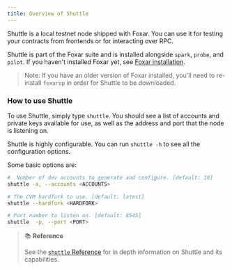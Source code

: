 ```yaml
---
title: Overview of Shuttle
---
```


Shuttle is a local testnet node shipped with Foxar. You can use it for testing your contracts from frontends or for interacting over RPC.

Shuttle is part of the Foxar suite and is installed alongside `spark`, `probe`, and `pilot`. If you haven't installed Foxar yet, see [Foxar installation](../getting-started/installation.md).

> Note: If you have an older version of Foxar installed, you'll need to re-install `foxarup` in order for Shuttle to be downloaded.

### How to use Shuttle

To use Shuttle, simply type `shuttle`. You should see a list of accounts and private keys available for use, as well as the address and port that the node is listening on.

Shuttle is highly configurable. You can run `shuttle -h` to see all the configuration options.

Some basic options are:

```bash
#  Number of dev accounts to generate and configure. [default: 10]
shuttle -a, --accounts <ACCOUNTS>

# The CVM hardfork to use. [default: latest]
shuttle --hardfork <HARDFORK>

# Port number to listen on. [default: 8545]
shuttle  -p, --port <PORT>
```

> 📚 **Reference**
>
> See the [`shuttle` Reference](../reference/shuttle/shuttle-reference) for in depth information on Shuttle and its capabilities.
